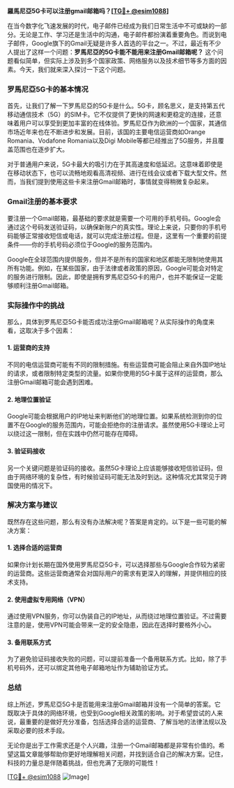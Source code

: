 **羅馬尼亞5G卡可以注册gmail邮箱吗？[[TG💪+ @esim1088](https://t.me/s/esim1088)]**

在当今数字化飞速发展的时代，电子邮件已经成为我们日常生活中不可或缺的一部分。无论是工作、学习还是生活中的沟通，电子邮件都扮演着重要角色。而说到电子邮件，Google旗下的Gmail无疑是许多人首选的平台之一。不过，最近有不少人提出了这样一个问题：**罗馬尼亞的5G卡能不能用来注册Gmail邮箱呢？** 这个问题看似简单，但实际上涉及到多个国家政策、网络服务以及技术细节等多方面的因素。今天，我们就来深入探讨一下这个问题。

### 罗馬尼亞5G卡的基本情况

首先，让我们了解一下罗馬尼亞的5G卡是什么。5G卡，顾名思义，是支持第五代移动通信技术（5G）的SIM卡。它不仅提供了更快的网速和更稳定的连接，还意味着用户可以享受到更加丰富的在线体验。罗馬尼亞作为欧洲的一个国家，其通信市场近年来也在不断进步和发展。目前，该国的主要电信运营商如Orange Romania、Vodafone Romania以及Digi Mobile等都已经推出了5G服务，并且覆盖范围也在逐步扩大。

对于普通用户来说，5G卡最大的吸引力在于其高速度和低延迟。这意味着即使是在移动状态下，也可以流畅地观看高清视频、进行在线会议或者下载大型文件。然而，当我们提到使用这些卡来注册Gmail邮箱时，事情就变得稍微复杂起来。

### Gmail注册的基本要求

要注册一个Gmail邮箱，最基础的要求就是需要一个可用的手机号码。Google会通过这个号码发送验证码，以确保新账户的真实性。理论上来说，只要你的手机号码能够正常接收短信或电话，就可以完成注册过程。但是，这里有一个重要的前提条件——你的手机号码必须位于Google的服务范围内。

Google在全球范围内提供服务，但并不是所有的国家和地区都能无限制地使用其所有功能。例如，在某些国家，由于法律或者政策的原因，Google可能会对特定的服务进行限制。因此，即使是拥有罗馬尼亞5G卡的用户，也并不能保证一定能够顺利注册Gmail邮箱。

### 实际操作中的挑战

那么，具体到罗馬尼亞5G卡能否成功注册Gmail邮箱呢？从实际操作的角度来看，这取决于多个因素：

#### 1. **运营商的支持**
不同的电信运营商可能有不同的限制措施。有些运营商可能会阻止来自外国IP地址的请求，或者限制特定类型的流量。如果你使用的5G卡属于这样的运营商，那么注册Gmail邮箱可能会遇到困难。

#### 2. **地理位置验证**
Google可能会根据用户的IP地址来判断他们的地理位置。如果系统检测到你的位置不在Google的服务范围内，可能会拒绝你的注册请求。虽然使用5G卡理论上可以绕过这一限制，但在实践中仍然可能存在障碍。

#### 3. **验证码接收**
另一个关键问题是验证码的接收。虽然5G卡理论上应该能够接收短信验证码，但由于网络环境的复杂性，有时候验证码可能无法及时到达。这种情况尤其常见于跨国使用的情况下。

### 解决方案与建议

既然存在这些问题，那么有没有办法解决呢？答案是肯定的。以下是一些可能的解决方案：

#### 1. **选择合适的运营商**
如果你计划长期在国外使用罗馬尼亞5G卡，可以选择那些与Google合作较为紧密的运营商。这些运营商通常会对国际用户的需求有更深入的理解，并提供相应的技术支持。

#### 2. **使用虚拟专用网络（VPN）**
通过使用VPN服务，你可以伪装自己的IP地址，从而绕过地理位置验证。不过需要注意的是，使用VPN可能会带来一定的安全隐患，因此在选择时要格外小心。

#### 3. **备用联系方式**
为了避免验证码接收失败的问题，可以提前准备一个备用联系方式。比如，除了手机号码外，还可以绑定其他电子邮箱地址作为辅助验证方式。

### 总结

综上所述，罗馬尼亞5G卡是否能用来注册Gmail邮箱并没有一个简单的答案。它既取决于具体的网络环境，也受到Google相关政策的影响。对于希望尝试的人来说，最重要的是做好充分准备，包括选择合适的运营商、了解当地的法律法规以及采取必要的技术手段。

无论你是出于工作需求还是个人兴趣，注册一个Gmail邮箱都是非常有价值的。希望这篇文章能够帮助你更好地理解相关问题，并找到适合自己的解决方案。记住，科技的力量总是伴随着挑战，但也充满了无限的可能性！

[[TG💪+ @esim1088](https://t.me/s/esim1088) ![Image](https://i.postimg.cc/4NQfJmqS/Snipaste-2025-05-13-00-14-12.png)]